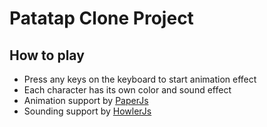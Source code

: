 # Patatap Clone Project

## How to play
- Press any keys on the keyboard to start animation effect
- Each character has its own color and sound effect
- Animation support by [PaperJs](http://paperjs.org/tutorials/)
- Sounding support by [HowlerJs](https://howlerjs.com)

